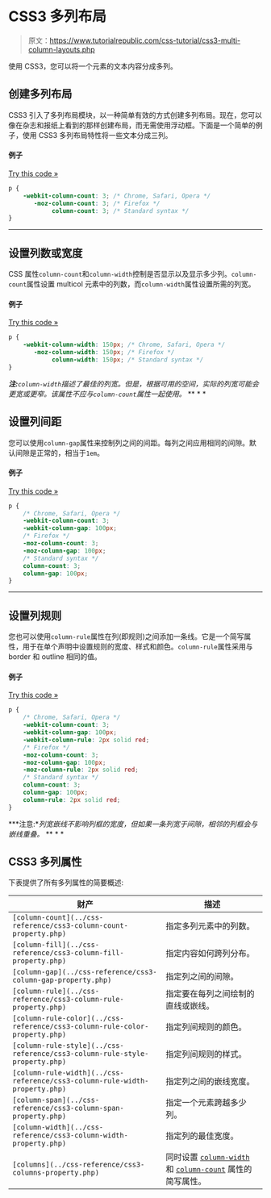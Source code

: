 # CSS3 多列布局

> 原文：<https://www.tutorialrepublic.com/css-tutorial/css3-multi-column-layouts.php>

使用 CSS3，您可以将一个元素的文本内容分成多列。

## 创建多列布局

CSS3 引入了多列布局模块，以一种简单有效的方式创建多列布局。现在，您可以像在杂志和报纸上看到的那样创建布局，而无需使用浮动框。下面是一个简单的例子，使用 CSS3 多列布局特性将一些文本分成三列。

#### 例子

[Try this code »](../codelab.php?topic=css3&file=multi-column-layout "Try this code using online Editor")

```css
p {
    -webkit-column-count: 3; /* Chrome, Safari, Opera */
       -moz-column-count: 3; /* Firefox */
            column-count: 3; /* Standard syntax */
}
```

* * *

## 设置列数或宽度

CSS 属性`column-count`和`column-width`控制是否显示以及显示多少列。`column-count`属性设置 multicol 元素中的列数，而`column-width`属性设置所需的列宽。

#### 例子

[Try this code »](../codelab.php?topic=css3&file=define-column-count-or-width "Try this code using online Editor")

```css
p {
    -webkit-column-width: 150px; /* Chrome, Safari, Opera */
       -moz-column-width: 150px; /* Firefox */
            column-width: 150px; /* Standard syntax */
}
```

 ***注:**`column-width`描述了最佳的列宽。但是，根据可用的空间，实际的列宽可能会更宽或更窄。该属性不应与`column-count`属性一起使用。*  ** * *

## 设置列间距

您可以使用`column-gap`属性来控制列之间的间距。每列之间应用相同的间隙。默认间隙是正常的，相当于`1em`。

#### 例子

[Try this code »](../codelab.php?topic=css3&file=define-column-gap "Try this code using online Editor")

```css
p {
    /* Chrome, Safari, Opera */
    -webkit-column-count: 3;
    -webkit-column-gap: 100px;
    /* Firefox */
    -moz-column-count: 3;
    -moz-column-gap: 100px;
    /* Standard syntax */
    column-count: 3;
    column-gap: 100px;
}
```

* * *

## 设置列规则

您也可以使用`column-rule`属性在列(即规则)之间添加一条线。它是一个简写属性，用于在单个声明中设置规则的宽度、样式和颜色。`column-rule`属性采用与 border 和 outline 相同的值。

#### 例子

[Try this code »](../codelab.php?topic=css3&file=define-column-rule "Try this code using online Editor")

```css
p {
    /* Chrome, Safari, Opera */
    -webkit-column-count: 3;
    -webkit-column-gap: 100px;
    -webkit-column-rule: 2px solid red;
    /* Firefox */
    -moz-column-count: 3;
    -moz-column-gap: 100px;
    -moz-column-rule: 2px solid red;
    /* Standard syntax */
    column-count: 3;
    column-gap: 100px;
    column-rule: 2px solid red;
}
```

 ***注意:**列宽嵌线不影响列框的宽度，但如果一条列宽于间隙，相邻的列框会与嵌线重叠。*  ** * *

## CSS3 多列属性

下表提供了所有多列属性的简要概述:

| 财产 | 描述 |
| --- | --- |
| `[column-count](../css-reference/css3-column-count-property.php)` | 指定多列元素中的列数。 |
| `[column-fill](../css-reference/css3-column-fill-property.php)` | 指定内容如何跨列分布。 |
| `[column-gap](../css-reference/css3-column-gap-property.php)` | 指定列之间的间隙。 |
| `[column-rule](../css-reference/css3-column-rule-property.php)` | 指定要在每列之间绘制的直线或嵌线。 |
| `[column-rule-color](../css-reference/css3-column-rule-color-property.php)` | 指定列间规则的颜色。 |
| `[column-rule-style](../css-reference/css3-column-rule-style-property.php)` | 指定列间规则的样式。 |
| `[column-rule-width](../css-reference/css3-column-rule-width-property.php)` | 指定列之间的嵌线宽度。 |
| `[column-span](../css-reference/css3-column-span-property.php)` | 指定一个元素跨越多少列。 |
| `[column-width](../css-reference/css3-column-width-property.php)` | 指定列的最佳宽度。 |
| `[columns](../css-reference/css3-columns-property.php)` | 同时设置 [`column-width`](../css-reference/css3-column-width-property.php) 和 [`column-count`](../css-reference/css3-column-count-property.php) 属性的简写属性。 |**